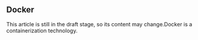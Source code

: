 ## Docker

This article is still in the draft stage, so its content may change.Docker is a containerization technology.